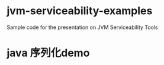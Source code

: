 # jvm-serviceability-examples
Sample code for the presentation on JVM Serviceability Tools
# java 序列化demo
